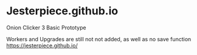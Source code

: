 # Jesterpiece.github.io
Onion Clicker 3
Basic Prototype

Workers and Upgrades are still not not added, as well as no save function
https://jesterpiece.github.io/
